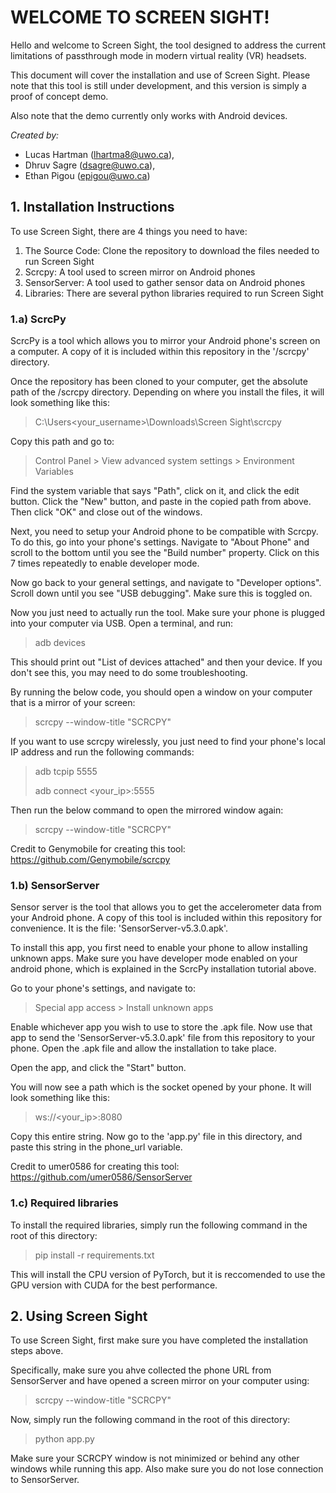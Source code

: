 # WELCOME TO SCREEN SIGHT!

Hello and welcome to Screen Sight, the tool designed to address the
current limitations of passthrough mode in modern virtual reality (VR) headsets.

This document will cover the installation and use of Screen Sight.
Please note that this tool is still under development, and this version is simply
a proof of concept demo.

Also note that the demo currently only works with Android devices.

<i>Created by:</i>

- Lucas Hartman (<a href='mailto: lhartma8@uwo.ca'>lhartma8@uwo.ca</a>),
- Dhruv Sagre (<a href='mailto: dsagre@uwo.ca'>dsagre@uwo.ca</a>),
- Ethan Pigou (<a href='mailto: epigou@uwo.ca'>epigou@uwo.ca</a>)

## 1. Installation Instructions

To use Screen Sight, there are 4 things you need to have:
1. The Source Code: Clone the repository to download the files needed to run Screen Sight
2. Scrcpy: A tool used to screen mirror on Android phones
3. SensorServer: A tool used to gather sensor data on Android phones
4. Libraries: There are several python libraries required to run Screen Sight

### 1.a) ScrcPy

ScrcPy is a tool which allows you to mirror your Android phone's screen
on a computer. A copy of it is included within this repository in the
'/scrcpy' directory.

Once the repository has been cloned to your computer, get the absolute path
of the /scrcpy directory. Depending on where you install the files, it will
look something like this:

>C:\Users\<your_username>\Downloads\Screen Sight\scrcpy

Copy this path and go to:

>Control Panel > View advanced system settings > Environment Variables

Find the system variable that says "Path", click on it, and click the edit button.
Click the "New" button, and paste in the copied path from above. Then click "OK"
and close out of the windows.

Next, you need to setup your Android phone to be compatible with Scrcpy. To do
this, go into your phone's settings. Navigate to "About Phone" and scroll to the
bottom until you see the "Build number" property. Click on this 7 times repeatedly
to enable developer mode.

Now go back to your general settings, and navigate to "Developer options". Scroll
down until you see "USB debugging". Make sure this is toggled on.

Now you just need to actually run the tool. Make sure your phone is plugged
into your computer via USB. Open a terminal, and run:

>adb devices

This should print out "List of devices attached" and then your device. If you
don't see this, you may need to do some troubleshooting.

By running the below code, you should open a window on your computer that is
a mirror of your screen:

>scrcpy --window-title "SCRCPY"

If you want to use scrcpy wirelessly, you just need to find your phone's
local IP address and run the following commands:

>adb tcpip 5555
> 
>adb connect <your_ip>:5555

Then run the below command to open the mirrored window again:

>scrcpy --window-title "SCRCPY"

Credit to Genymobile for creating this tool:
https://github.com/Genymobile/scrcpy

### 1.b) SensorServer

Sensor server is the tool that allows you to get the accelerometer data
from your Android phone. A copy of this tool is included within this
repository for convenience. It is the file: 'SensorServer-v5.3.0.apk'.

To install this app, you first need to enable your phone to allow installing
unknown apps. Make sure you have developer mode enabled on your android phone,
which is explained in the ScrcPy installation tutorial above.

Go to your phone's settings, and navigate to:

> Special app access > Install unknown apps

Enable whichever app you wish to use to store the .apk file. Now use that app to
send the 'SensorServer-v5.3.0.apk' file from this repository to your phone. Open
the .apk file and allow the installation to take place.

Open the app, and click the "Start" button.

You will now see a path which is the socket opened by your phone. It will look
something like this:

>ws://<your_ip>:8080

Copy this entire string. Now go to the 'app.py' file in this
directory, and paste this string in the phone_url variable.

Credit to umer0586 for creating this tool:
https://github.com/umer0586/SensorServer

### 1.c) Required libraries

To install the required libraries, simply run the following command in the root
of this directory:

> pip install -r requirements.txt

This will install the CPU version of PyTorch, but it is reccomended to use
the GPU version with CUDA for the best performance.


## 2. Using Screen Sight

To use Screen Sight, first make sure you have completed the installation
steps above.

Specifically, make sure you ahve collected the phone URL from SensorServer
and have opened a screen mirror on your computer using:

>scrcpy --window-title "SCRCPY"

Now, simply run the following command in the root of this directory:

>python app.py

Make sure your SCRCPY window is not minimized or behind any other windows while
running this app. Also make sure you do not lose connection to SensorServer.